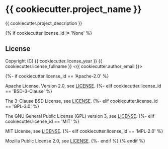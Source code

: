 # {{ cookiecutter.project_name }}

{{ cookiecutter.project_description }}

{% if cookiecutter.license_id != 'None' %}
## License

Copyright (C) {{ cookiecutter.license_year }} {{ cookiecutter.license_fullname }} <{{ cookiecutter.author_email }}>

{%- if cookiecutter.license_id == 'Apache-2.0' %}

Apache License, Version 2.0, see [LICENSE](./LICENSE).
{%- elif cookiecutter.license_id == 'BSD-3-Clause' %}

The 3-Clause BSD License, see [LICENSE](./LICENSE).
{%- elif cookiecutter.license_id == 'GPL-3.0' %}

The GNU General Public License (GPL) version 3, see [LICENSE](./LICENSE).
{%- elif cookiecutter.license_id == 'MIT' %}

MIT License, see [LICENSE](./LICENSE).
{%- elif cookiecutter.license_id == 'MPL-2.0' %}

Mozilla Public License 2.0, see [LICENSE](./LICENSE).
{%- endif %}
{% endif %}
